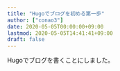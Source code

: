 ```yaml
---
title: "Hugoでブログを初める第一歩"
author: ["conao3"]
date: 2020-05-05T00:00:00+09:00
lastmod: 2020-05-05T14:41:41+09:00
draft: false
---
```


Hugoでブログを書くことにしました。
